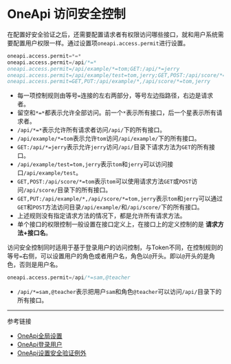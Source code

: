 # OneApi 访问安全控制

在配置好安全验证之后，还需要配置请求者有权限访问哪些接口，就和用户系统需要配置用户权限一样。通过设置项`oneapi.access.permit`进行设置。
```s
oneapi.access.permit=*=*
oneapi.access.permit=/api/*=*
oneapi.access.permit=/api/example/*=tom;GET:/api/*=jerry
oneapi.access.permit=/api/example/test=tom,jerry;GET,POST:/api/score/*=tom
oneapi.access.permit=GET,PUT:/api/example/*,/api/score/*=tom,jerry
```

* 每一项控制规则由等号`=`连接的左右两部分，等号左边指路径，右边是请求者。
* 留空和`*=*`都表示允许全部访问。前一个`*`表示所有接口，后一个星表示所有请求者。
* `/api/*=*`表示允许所有请求者访问`/api/`下的所有接口。
* `/api/example/*=tom`表示允许`tom`访问`/api/example/`下的所有接口。
* `GET:/api/*=jerry`表示允许`jerry`访问`/api/`目录下请求方法为`GET`的所有接口。
* `/api/example/test=tom,jerry`表示`tom`和`jerry`可以访问接口`/api/example/test`。
* `GET,POST:/api/score/*=tom`表示`tom`可以使用请求方法`GET`或`POST`访问`/api/score/`目录下的所有接口。
* `GET,PUT:/api/example/*,/api/score/*=tom,jerry`表示`tom`和`jerry`可以通过`GET`和`POST`方法访问目录`/api/example/`和`/api/score/`下的所有接口。
* 上述规则没有指定请求方法的情况下，都是允许所有请求方法。
* 单个接口的权限控制一般设置在接口定义上，在接口上的定义控制的是 **请求方法+接口名**。

访问安全控制同时适用于基于登录用户的访问控制，与Token不同，在控制规则的等号`=`右侧，可以设置用户的角色或者用户名，角色以`@`开头。即以`@`开头的是角色，否则是用户名。
```s
oneapi.access.permit=/api/*=sam,@teacher
```
* `/api/*=sam,@teacher`表示把用户`sam`和角色`@teacher`可以访问`/api/`目录下的所有接口。


---
参考链接
* [OneApi全局设置](/oneapi/setup.md)
* [OneApi登录用户](/oneapi/signin.md)
* [OneApi设置安全验证例外](/oneapi/open.md)